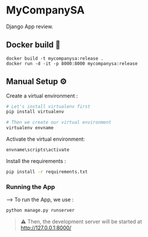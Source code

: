 # MyCompanySA

Django App review.

## Docker build 🐋

```
docker build -t mycompanysa:release .
docker run -d -it -p 8000:8000 mycompanysa:release
```

## Manual Setup ⚙️

Create a virtual environment :
```bash
# Let's install virtualenv first
pip install virtualenv

# Then we create our virtual environment
virtualenv envname
```

Activate the virtual environment:
```bash
envname\scripts\activate
```

Install the requirements :
```bash
pip install -r requirements.txt
```

### Running the App

--> To run the App, we use :
```bash
python manage.py runserver
```

> ⚠ Then, the development server will be started at http://127.0.0.1:8000/
